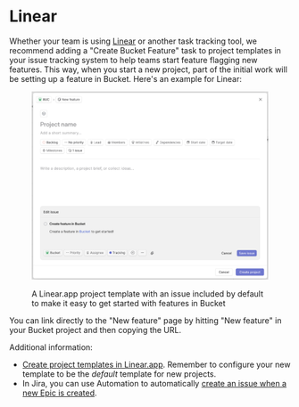 # Linear

Whether your team is using [Linear](https://linear.app) or another task tracking tool, we recommend adding a "Create Bucket Feature"  task to project templates in your issue tracking system to help teams start feature flagging new features. This way, when you start a new project, part of the initial work will be setting up a feature in Bucket. Here's an example for Linear:

<figure><img src="../.gitbook/assets/Screenshot 2024-10-10 at 14.04.34.png" alt=""><figcaption><p>A Linear.app project template with an issue included by default to make it easy to get started with features in Bucket</p></figcaption></figure>

You can link directly to the "New feature" page by hitting "New feature" in your Bucket project and then copying the URL.

Additional information:

* [Create project templates in Linear.app](https://linear.app/docs/project-templates#create-templates). Remember to configure your new template to be the _default_ template for new projects.
* In Jira, you can use Automation to automatically [create an issue when a new Epic is created](https://www.atlassian.com/agile/tutorials/how-to-auto-create-subtasks-with-jira-software-automation).
